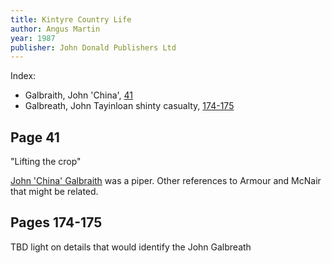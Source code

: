 ```yaml
---
title: Kintyre Country Life
author: Angus Martin
year: 1987
publisher: John Donald Publishers Ltd
---
```


Index:

* Galbraith, John 'China', [41](#page-41)
* Galbreath, John Tayinloan shinty casualty, [174-175](#pages-174-175)

## Page 41

"Lifting the crop"

[John 'China' Galbraith](/people/galbraith-john-china-1871.md) was a piper.  Other references to Armour and McNair that might be related.

## Pages 174-175

TBD light on details that would identify the John Galbreath
